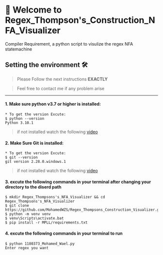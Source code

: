 # 👋 Welcome to Regex_Thompson's_Construction_NFA_Visualizer
Compiler Requirement, a python script to visulize the regex NFA statemachine

Setting the environment 🛠
--------------------------
> Please Follow the next instructions **EXACTLY**

> Feel free to contact me if any problem arise

---------------------------------------------------------------

#### 1. Make sure python v3.7 or higher is installed:

```console
* To get the version Excute:
$ python --version
Python 3.10.1
```
  > if not installed watch the following [video](https://youtu.be/02a5T6ktx8M)

#### 2. Make Sure Git is installed:
```console
* To get the version Excute:
$ git --version
git version 2.28.0.windows.1
```
> if not installed watch the following [video](https://youtube.com/playlist?list=PLDoPjvoNmBAw4eOj58MZPakHjaO3frVMF)

#### 3. excute the following commands in your terminal after changing your directory to the diserd path

```console
$ mkdir Regex_Thompsons's_NFA_Visualizer && cd Regex_Thompsons's_NFA_Visualizer 
$ git clone https://github.com/MohamedWZS/Regex_Thompsons_Construction_Visualizer.git
$ python -m venv venv
$ venv\Scripts\activate.bat
$ pip install -r MPLL/requirements.txt
```

#### 4. excute the following commands in your terminal to run 
```run in console
$ python 1180373_Mohamed_Wael.py
Enter regex you want
```
